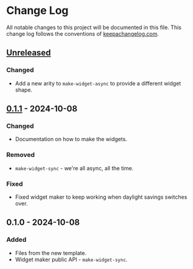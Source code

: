 # Change Log
All notable changes to this project will be documented in this file. This change log follows the conventions of [keepachangelog.com](http://keepachangelog.com/).

## [Unreleased]
### Changed
- Add a new arity to `make-widget-async` to provide a different widget shape.

## [0.1.1] - 2024-10-08
### Changed
- Documentation on how to make the widgets.

### Removed
- `make-widget-sync` - we're all async, all the time.

### Fixed
- Fixed widget maker to keep working when daylight savings switches over.

## 0.1.0 - 2024-10-08
### Added
- Files from the new template.
- Widget maker public API - `make-widget-sync`.

[Unreleased]: https://sourcehost.site/your-name/my-mini-clojure-project/compare/0.1.1...HEAD
[0.1.1]: https://sourcehost.site/your-name/my-mini-clojure-project/compare/0.1.0...0.1.1
